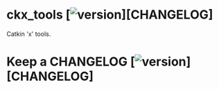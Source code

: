 # ckx_tools [![version](https://img.shields.io/badge/version-0.1.1-blue.svg)][CHANGELOG]

Catkin 'x' tools.

# Keep a CHANGELOG [![version](https://img.shields.io/badge/version-0.3.0-blue.svg)][CHANGELOG]

